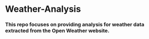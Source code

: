 # Weather-Analysis

### This repo focuses on providing analysis for weather data extracted from the Open Weather website. 
